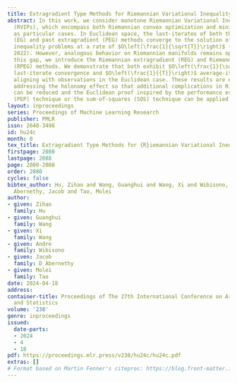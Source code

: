 ```yaml
---
title: Extragradient Type Methods for Riemannian Variational Inequality Problems
abstract: In this work, we consider monotone Riemannian Variational Inequality Problems
  (RVIPs), which encompass both Riemannian convex optimization and minimax optimization
  as particular cases. In Euclidean space, the last-iterates of both the extragradient
  (EG) and past extragradient (PEG) methods converge to the solution of monotone variational
  inequality problems at a rate of $O\left(\frac{1}{\sqrt{T}}\right)$ (Cai et al.,
  2022). However, analogous behavior on Riemannian manifolds remains open. To bridge
  this gap, we introduce the Riemannian extragradient (REG) and Riemannian past extragradient
  (RPEG) methods. We demonstrate that both exhibit $O\left(\frac{1}{\sqrt{T}}\right)$
  last-iterate convergence and $O\left(\frac{1}{{T}}\right)$ average-iterate convergence,
  aligning with observations in the Euclidean case. These results are enabled by judiciously
  addressing the holonomy effect so that additional complications in Riemannian cases
  can be reduced and the Euclidean proof inspired by the performance estimation problem
  (PEP) technique or the sum-of-squares (SOS) technique can be applied again.
layout: inproceedings
series: Proceedings of Machine Learning Research
publisher: PMLR
issn: 2640-3498
id: hu24c
month: 0
tex_title: Extragradient Type Methods for {R}iemannian Variational Inequality Problems
firstpage: 2080
lastpage: 2088
page: 2080-2088
order: 2080
cycles: false
bibtex_author: Hu, Zihao and Wang, Guanghui and Wang, Xi and Wibisono, Andre and D
  Abernethy, Jacob and Tao, Molei
author:
- given: Zihao
  family: Hu
- given: Guanghui
  family: Wang
- given: Xi
  family: Wang
- given: Andre
  family: Wibisono
- given: Jacob
  family: D Abernethy
- given: Molei
  family: Tao
date: 2024-04-18
address:
container-title: Proceedings of The 27th International Conference on Artificial Intelligence
  and Statistics
volume: '238'
genre: inproceedings
issued:
  date-parts:
  - 2024
  - 4
  - 18
pdf: https://proceedings.mlr.press/v238/hu24c/hu24c.pdf
extras: []
# Format based on Martin Fenner's citeproc: https://blog.front-matter.io/posts/citeproc-yaml-for-bibliographies/
---
```

